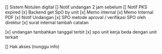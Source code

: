 

<!-- ----- new feature -->
[] Sistem Notulen digital
[] Notif undangan 2 jam sebelum
[] Notif PKS expired
[x] Backend get SpO by unit
[x] Memo internal
[x] Memo Internal PDF
[x] Notif Undangan
[x] SPO metode aproval / verifikasi SPO oleh direktur
[x] surat internal tambah catatan

<!-- ----- minor bug -->
[x] undangan tambahkan tanggal terbit
[x] spo unit kerja beda dengan unit terkait

<!-- ----- mayor bug -->

<!-- ----- Authorization -->
[] Hak akses (nunggu info)